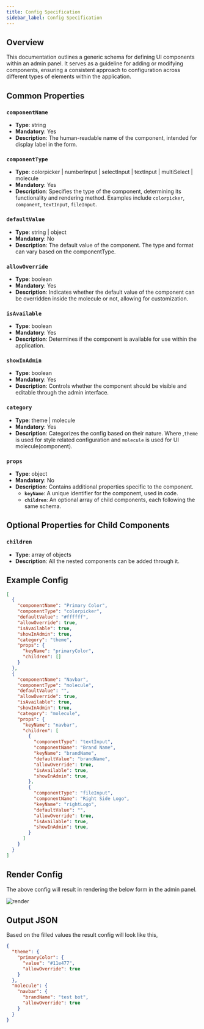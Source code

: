 ```yaml
---
title: Config Specification
sidebar_label: Config Specification
---
```


<head>
  <title> Generic Component Schema</title>
  <meta name="description" content="your meta content goes here" />
</head>

## Overview

This documentation outlines a generic schema for defining UI components within an admin panel. It serves as a guideline for adding or modifying components, ensuring a consistent approach to configuration across different types of elements within the application.

## Common Properties

### `componentName`

- **Type**: string
- **Mandatory**: Yes
- **Description**: The human-readable name of the component, intended for display label in the form.

### `componentType`

- **Type**: colorpicker | numberInput | selectInput | textInput | multiSelect | molecule
- **Mandatory**: Yes
- **Description**: Specifies the type of the component, determining its functionality and rendering method. Examples include `colorpicker`, `component`, `textInput`, `fileInput`.

### `defaultValue`

- **Type**: string | object
- **Mandatory**: No
- **Description**: The default value of the component. The type and format can vary based on the componentType.

### `allowOverride`

- **Type**: boolean
- **Mandatory**: Yes
- **Description**: Indicates whether the default value of the component can be overridden inside the molecule or not, allowing for customization.

### `isAvailable`

- **Type**: boolean
- **Mandatory**: Yes
- **Description**: Determines if the component is available for use within the application.

### `showInAdmin`

- **Type**: boolean
- **Mandatory**: Yes
- **Description**: Controls whether the component should be visible and editable through the admin interface.

### `category`

- **Type**: theme | molecule
- **Mandatory**: Yes
- **Description**: Categorizes the config based on their nature.
 Where ,`theme` is used for style related configuration and `molecule` is used for UI molecule(component). 
 
### `props`

- **Type**: object
- **Mandatory**: No
- **Description**: Contains additional properties specific to the component.
  - **`keyName`**: A unique identifier for the component, used in code.
  - **`children`**: An optional array of child components, each following the same schema.

## Optional Properties for Child Components

### `children`

- **Type**: array of objects
- **Description**: All the nested components can be added through it.

## Example Config

```json
[
  {
    "componentName": "Primary Color",
    "componentType": "colorpicker",
    "defaultValue": "#ffffff",
    "allowOverride": true,
    "isAvailable": true,
    "showInAdmin": true,
    "category": "theme",
    "props": {
      "keyName": "primaryColor",
      "children": []
    }
  },
  {
    "componentName": "Navbar",
    "componentType": "molecule",
    "defaultValue": "",
    "allowOverride": true,
    "isAvailable": true,
    "showInAdmin": true,
    "category": "molecule",
    "props": {
      "keyName": "navbar",
      "children": [
        {
          "componentType": "textInput",
          "componentName": "Brand Name",
          "keyName": "brandName",
          "defaultValue": "brandName",
          "allowOverride": true,
          "isAvailable": true,
          "showInAdmin": true,
        },
        {
          "componentType": "fileInput",
          "componentName": "Right Side Logo",
          "keyName": "rightLogo",
          "defaultValue": "",
          "allowOverride": true,
          "isAvailable": true,
          "showInAdmin": true,
        }
      ]
    }
  }
]
```

## Render Config

The above config will result in rendering the below form in the admin panel.

<img src="/img/config/render.jpeg" alt="render" />

## Output JSON

Based on the filled values the result config will look like this,

```json
{
  "theme": {
    "primaryColor": {
      "value": "#11e477",
      "allowOverride": true
    }
  },
  "molecule": {
    "navbar": {
      "brandName": "test bot",
      "allowOverride": true
    }
  }
}
```

